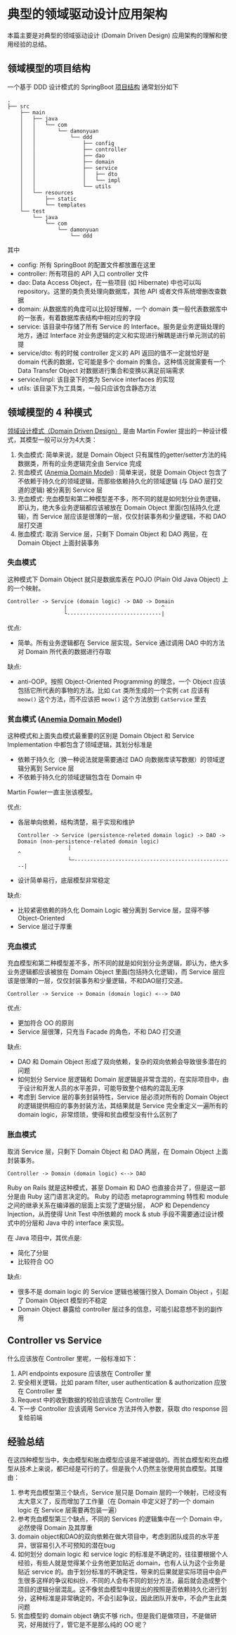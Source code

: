 # 典型的领域驱动设计应用架构

本篇主要是对典型的领域驱动设计 (Domain Driven Design) 应用架构的理解和使用经验的总结。

## 领域模型的项目结构

一个基于 DDD 设计模式的 SpringBoot [项目结构](https://github.com/damonYuan/ddd_example) 通常划分如下

```
.
├── src
    ├── main
    │   ├── java
    │   │   └── com
    │   │       └── damonyuan
    │   │           └── ddd
    │   │               ├── config
    │   │               ├── controller
    │   │               ├── dao
    │   │               ├── domain
    │   │               ├── service
    │   │               │   ├── dto
    │   │               │   └── impl
    │   │               └── utils
    │   └── resources
    │       ├── static
    │       └── templates
    └── test
        └── java
            └── com
                └── damonyuan
                    └── ddd
```

其中

- config: 所有 SpringBoot 的配置文件都放置在这里
- controller: 所有项目的 API 入口 controller 文件
- dao: Data Access Object，在一些项目 (如 Hibernate) 中也可以叫 repository。这里的类负责处理向数据库，其他 API 或者文件系统增删改查数据
- domain: 从数据库的角度可以比较好理解，一个 domain 类一般代表数据库中的一张表，有着数据库表结构中相对应的字段
- service: 该目录中存储了所有 Service 的 Interface。服务是业务逻辑处理的地方，通过 Interface 对业务逻辑的定义和实现进行解耦是进行单元测试的前提
- service/dto: 有的时候 controller 定义的 API 返回的值不一定就恰好是 domain 代表的数据，它可能是多个 domain 的集合。这种情况就需要有一个 Data Transfer Object 对数据进行集合和变换以满足前端需求
- service/impl: 该目录下的类为 Service interfaces 的实现
- utils: 该目录下为工具类，一般只应该包含静态方法

## 领域模型的 4 种模式

[领域设计模式（Domain Driven Design）](https://martinfowler.com/tags/domain%20driven%20design.html) 是由 Martin Fowler 提出的一种设计模式，其模型一般可以分为4大类：

1. 失血模式: 简单来说，就是 Domain Object 只有属性的getter/setter方法的纯数据类，所有的业务逻辑完全由 Service 完成
2. 贫血模式 ([Anemia Domain Model](https://martinfowler.com/bliki/AnemicDomainModel.html)) : 简单来说，就是 Domain Object 包含了不依赖于持久化的领域逻辑，而那些依赖持久化的领域逻辑 (与 DAO 层打交道的逻辑) 被分离到 Service 层
3. 充血模式: 充血模型和第二种模型差不多，所不同的就是如何划分业务逻辑，即认为，绝大多业务逻辑都应该被放在 Domain Object 里面(包括持久化逻辑)，而 Service 层应该是很薄的一层，仅仅封装事务和少量逻辑，不和 DAO 层打交道
4. 胀血模式: 取消 Service 层，只剩下 Domain Object 和 DAO 两层，在 Domain Object 上面封装事务

### 失血模式

这种模式下 Domain Object 就只是数据库表在 POJO (Plain Old Java Object) 上的一个映射。

  ```
  Controller -> Service (domain logic) -> DAO -> Domain
                    |                              ^
                    └------------------------------|
  ```

优点:

- 简单。所有业务逻辑都在 Service 层实现，Service 通过调用 DAO 中的方法对 Domain 所代表的数据进行存取

缺点:

- anti-OOP。按照 Object-Oriented Programming 的理念，一个 Object 应该包括它所代表的事物的方法。比如 `Cat` 类所生成的一个实例 `cat` 应该有 `meow()` 这个方法，而不应该把 `meow()` 这个方法放到 `CatService` 里去

### 贫血模式 ([Anemia Domain Model](https://martinfowler.com/bliki/AnemicDomainModel.html))

这种模式和上面失血模式最重要的区别是 Domain Object 和 Service Implementation 中都包含了领域逻辑，其划分标准是

- 依赖于持久化（换一种说法就是需要通过 DAO 向数据库读写数据）的领域逻辑分离到 Service 层
- 不依赖于持久化的领域逻辑包含在 Domain 中

Martin Fowler一直主张该模型。

优点:

- 各层单向依赖，结构清楚，易于实现和维护
  ```
  Controller -> Service (persistence-releted domain logic) -> DAO -> Domain (non-persistence-related domain logic)
                  |                                                    ^
                  └─---------------------------------------------------| 
  ```
- 设计简单易行，底层模型非常稳定

缺点:

- 比较紧密依赖的持久化 Domain Logic 被分离到 Service 层，显得不够 Object-Oriented
- Service 层过于厚重

### 充血模式

充血模型和第二种模型差不多，所不同的就是如何划分业务逻辑，即认为，绝大多业务逻辑都应该被放在 Domain Object 里面(包括持久化逻辑)，而 Service 层应该是很薄的一层，仅仅封装事务和少量逻辑，不和DAO层打交道。

  ```
  Controller -> Service -> Domain (domain logic) <--> DAO
  ```

优点:

- 更加符合 OO 的原则
- Service 层很薄，只充当 Facade 的角色，不和 DAO 打交道

缺点:

- DAO 和 Domain Object 形成了双向依赖，复杂的双向依赖会导致很多潜在的问题
- 如何划分 Service 层逻辑和 Domain 层逻辑是非常含混的，在实际项目中，由于设计和开发人员的水平差异，可能导致整个结构的混乱无序
- 考虑到 Service 层的事务封装特性，Service 层必须对所有的 Domain Object 的逻辑提供相应的事务封装方法，其结果就是 Service 完全重定义一遍所有的 domain logic，非常烦琐，使得和贫血模型没有什么区别了

### 胀血模式

取消 Service 层，只剩下 Domain Object 和 DAO 两层，在 Domain Object 上面封装事务。

  ```
  Controller -> Domain (domain logic) <--> DAO
  ```

Ruby on Rails 就是这种模式，甚至 Domain 和 DAO 也直接合并了，但是这一部分是由 Ruby 这门语言决定的。 Ruby 的动态 metaprogramming 特性和 module 之间的继承关系在编译器的层面上实现了逻辑分层， AOP 和 Dependency Injection，从而使得 Unit Test 中所依赖的 mock & stub 手段不需要通过设计模式中的分层和 Java 中的 interface 来实现。

在 Java 项目中，其优点是:

- 简化了分层
- 比较符合 OO

缺点:

- 很多不是 domain logic 的 Service 逻辑也被强行放入 Domain Object ，引起了 Domain Object 模型的不稳定
- Domain Object 暴露给 controller 层过多的信息，可能引起意想不到的副作用

## Controller vs Service

什么应该放在 Controller 里呢，一般标准如下：

1. API endpoints exposure 应该放在 Controller 里
2. 安全相关逻辑，比如 param filter, user authentication & authorization 应放在 Controller 里
3. Request 中的收到数据的校验应该放在 Controller 里
4. 下一步 Controller 应该调用 Service 方法并传入参数，获取 dto response 回复给前端

## 经验总结

在这四种模型当中，失血模型和胀血模型应该是不被提倡的。而贫血模型和充血模型从技术上来说，都已经是可行的了。但是我个人仍然主张使用贫血模型。其理由：

1. 参考充血模型第三个缺点，Service 层只是 Domain 层的一个映射，已经没有太大意义了，反而增加了工作量（在 Domain 中定义好了的一个 domain logic 在 Service 层需要再包装一遍）
2. 参考充血模型第三个缺点，不同的 Services 的逻辑集中在一个 Domain 中，必然使得 Domain 及其厚重
3. domain object和DAO的双向依赖在做大项目中，考虑到团队成员的水平差异，很容易引入不可预知的潜在bug
4. 如何划分 domain logic 和 service logic 的标准是不确定的，往往要根据个人经验，有些人就是觉得某个业务他更加贴近 domain，也有人认为这个业务是贴近 service 的。由于划分标准的不确定性，带来的后果就是实际项目中会产生很多这样的争议和纠纷，不同的人会有不同的划分方法，最后就会造成整个项目的逻辑分层混乱。这不像贫血模型中我提出的按照是否依赖持久化进行划分，这种标准是非常确定的，不会引起争议，因此团队开发中，不会产生此类问题
5. 贫血模型的 domain object 确实不够 rich，但是我们是做项目，不是做研究，好用就行了，管它是不是那么纯的 OO 呢？
